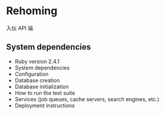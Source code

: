 # Rehoming

入伙 API 端

## System dependencies

* Ruby version 2.4.1
* System dependencies
* Configuration
* Database creation
* Database initialization
* How to run the test suite
* Services (job queues, cache servers, search engines, etc.)
* Deployment instructions

